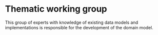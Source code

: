 # Thematic working group

This group of experts with knowledge of existing data models and implementations is responsible for the development of the domain model. 
